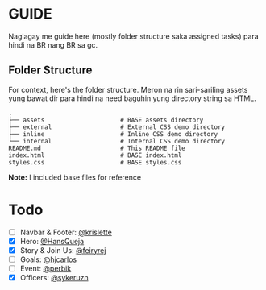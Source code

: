 # GUIDE

Naglagay me guide here (mostly folder structure saka assigned tasks) para hindi na BR nang BR sa gc.

## Folder Structure

For context, here's the folder structure. Meron na rin sari-sariling assets yung bawat dir para hindi na need baguhin yung directory string sa HTML.

```
.
├── assets                     # BASE assets directory
├── external                   # External CSS demo directory
├── inline                     # Inline CSS demo directory
└── internal                   # Internal CSS demo directory
README.md                      # This README file
index.html                     # BASE index.html
styles.css                     # BASE styles.css
```

**Note:** I included base files for reference

# Todo

- [ ] Navbar & Footer: [@krislette](https://www.github.com/krislette)
- [x] Hero: [@HansQueja](https://github.com/HansQueja)
- [x] Story & Join Us: [@feiryrej](https://github.com/feiryrej)
- [ ] Goals: [@hjcarlos](https://github.com/hjcarlos)
- [ ] Event: [@perbik](https://github.com/perbik)
- [x] Officers: [@sykeruzn](https://github.com/sykeruzn)
